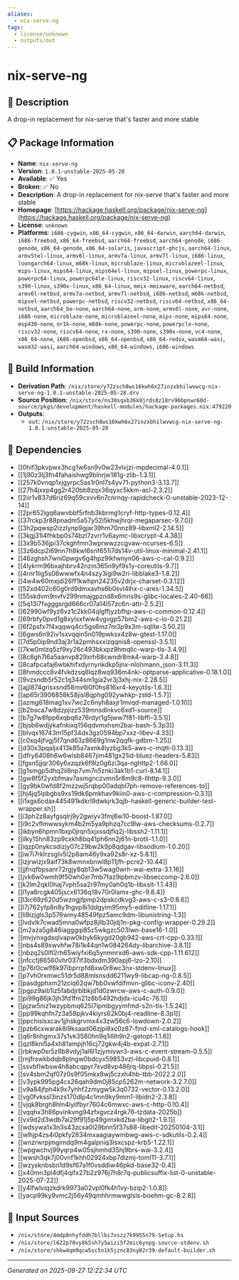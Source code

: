 ```yaml
---
aliases:
  - nix-serve-ng
tags:
  - license/unknown
  - outputs/out
---
```


# nix-serve-ng

## 📝 Description

A drop-in replacement for nix-serve that's faster and more stable

## 📋 Package Information

- **Name**: `nix-serve-ng`
- **Version**: `1.0.1-unstable-2025-05-28`
- **Available**: ✅ Yes
- **Broken**: ✅ No
- **Description**: A drop-in replacement for nix-serve that's faster and more stable
- **Homepage**: [https://hackage.haskell.org/package/nix-serve-ng](https://hackage.haskell.org/package/nix-serve-ng)
- **License**: `unknown`
- **Platforms**: `i686-cygwin`, `x86_64-cygwin`, `x86_64-darwin`, `aarch64-darwin`, `i686-freebsd`, `x86_64-freebsd`, `aarch64-freebsd`, `aarch64-genode`, `i686-genode`, `x86_64-genode`, `x86_64-solaris`, `javascript-ghcjs`, `aarch64-linux`, `armv5tel-linux`, `armv6l-linux`, `armv7a-linux`, `armv7l-linux`, `i686-linux`, `loongarch64-linux`, `m68k-linux`, `microblaze-linux`, `microblazeel-linux`, `mips-linux`, `mips64-linux`, `mips64el-linux`, `mipsel-linux`, `powerpc-linux`, `powerpc64-linux`, `powerpc64le-linux`, `riscv32-linux`, `riscv64-linux`, `s390-linux`, `s390x-linux`, `x86_64-linux`, `mmix-mmixware`, `aarch64-netbsd`, `armv6l-netbsd`, `armv7a-netbsd`, `armv7l-netbsd`, `i686-netbsd`, `m68k-netbsd`, `mipsel-netbsd`, `powerpc-netbsd`, `riscv32-netbsd`, `riscv64-netbsd`, `x86_64-netbsd`, `aarch64_be-none`, `aarch64-none`, `arm-none`, `armv6l-none`, `avr-none`, `i686-none`, `microblaze-none`, `microblazeel-none`, `mips-none`, `mips64-none`, `msp430-none`, `or1k-none`, `m68k-none`, `powerpc-none`, `powerpcle-none`, `riscv32-none`, `riscv64-none`, `rx-none`, `s390-none`, `s390x-none`, `vc4-none`, `x86_64-none`, `i686-openbsd`, `x86_64-openbsd`, `x86_64-redox`, `wasm64-wasi`, `wasm32-wasi`, `aarch64-windows`, `x86_64-windows`, `i686-windows`

## 🔧 Build Information

- **Derivation Path**: `/nix/store/y72zsch8ws16kwh6x27inzxbhilwvwcg-nix-serve-ng-1.0.1-unstable-2025-05-28.drv`
- **Source Position**: `/nix/store/ns30sqxb36k8jrds8z18rv96bpnwc60d-source/pkgs/development/haskell-modules/hackage-packages.nix:479220`
- **Outputs**:
  - `out`:  `/nix/store/y72zsch8ws16kwh6x27inzxbhilwvwcg-nix-serve-ng-1.0.1-unstable-2025-05-28`

## 🔗 Dependencies

- [[0hif3pkvpwx3hcg1w6sn9v0w23vlvjzi-mpdecimal-4.0.1]]
- [[1j90z3lj3fn4fahaishwg9blnrjw181g-zlib-1.3.1]]
- [[257k0vnqp1xjgyrpc5as1r0nl7s4yv71-python3-3.13.7]]
- [[27h4jxxp4gg2r420bb8zqx36qyxc5kkm-acl-2.3.2]]
- [[2iir1v837d6riz69q59cxvv6n7cnrnqy-rapidcheck-0-unstable-2023-12-14]]
- [[2pr652igq6awvbbf5rfnb3kbrmg1cryf-http-types-0.12.4]]
- [[37rckp3r88pnadm5a57y52i5khwjhrqi-megaparsec-9.7.0]]
- [[3h2pqwsp2izzlynp9gjar39hm70nnz89-libxml2-2.14.5]]
- [[3kgj31l4fhkbp0s74bzl7zvrr1v6aymc-libxcrypt-4.4.38]]
- [[3x9b536jpi37ckghfmn3wprwwzzcgvaw-ncurses-6.5]]
- [[3z6dcp2i69nn7h8kwl6snf651i7ds14v-util-linux-minimal-2.41.1]]
- [[46zghsh7wni0pwgv6g4hpz9lkfwnyn06-aws-c-cal-0.9.2]]
- [[4lykrm96bxajhbrv42nzm365n9yf9s1y-coreutils-9.7]]
- [[4rnr1lig5s06wwwfx4n4szy3igi9w2ri-libblake3-1.8.2]]
- [[4w4w60mxjdi26ff1kwhpn24235v2drjx-charset-0.3.12]]
- [[52xd402c60g0rd9dmxavhs6b0svl4lhx-c-ares-1.34.5]]
- [[55skdvm9nvfv299nmajgpznd8x6mns9s-glibc-locales-2.40-66]]
- [[5q13i7fxgggsrgd666cr07a14l57zc6n-attr-2.5.2]]
- [[62990wf9yz6vz1c2kk04qlgffjyzbfhp-aws-c-common-0.12.4]]
- [[69rbfy0pvd1g8xylsxfww4vgvgp57bm2-aws-c-io-0.21.2]]
- [[6f2psfx7f4xqqwq4cr5gs6mz7m3p9x3m-sqlite-3.50.2]]
- [[6gws6n92iv1sxvqqin5n019pwksx4z8w-gtest-1.17.0]]
- [[7d5p0ip9nd3aj3r1a2pmhsxxizqqnis8-openssl-3.5.1]]
- [[7kw0mlzq5zf9xy26c493bkxpz9hmqlic-warp-tls-3.4.9]]
- [[8c8gh7l6a5aanvp829xrh68cwndr8mk4-warp-3.4.8]]
- [[8cafpcafaj6wbkhifxdyrnynkdkp5jnx-nlohmann_json-3.11.3]]
- [[8hmdccc8v4fvkdzsq8lqz8wq936m4nki-optparse-applicative-0.18.1.0]]
- [[9vzsndb5r52c1q344sm1gia2vr3j3xhj-nix-2.28.5]]
- [[ajjl874grisxsnd58mv6l0f0hs816xr4-keyutils-1.6.3]]
- [[ap65r3906858k58jisl8qphg092ywhkp-zstd-1.5.7]]
- [[azmg618mag1xv7wc2c6nyh8axjr1mvqd-managed-1.0.10]]
- [[b2bsca7w8dzpjizz539mnsdlnkvc6xd1-source]]
- [[b7g7w8fpp6xqbq6z76rdyr1g5jww7f81-libffi-3.5.1]]
- [[bjsb6wdjykafnkixq156qdvmxhsm2bai-bash-5.3p3]]
- [[blvqx16743m15pf34dx3gz0594bp7xxz-libev-4.33]]
- [[c0xq4jfvgj5f7qnd63z8669g1nw2qqfk-gdbm-1.25]]
- [[d30x3pqaljx413k85a7axnk4lyzbg3k5-aws-c-mqtt-0.13.3]]
- [[dfry6408h6w6wlsb8467jim481gx21id-bluez-headers-5.83]]
- [[fgsn5jjqr306y6xzqzk6f9lz0g6zi3qa-nghttp2-1.66.0]]
- [[g1smgp5dhq2ii8np7vm7n5znki3ak1b1-curl-8.14.1]]
- [[gw8f5f2yxbfmav7asmgnczvmn5r8m9c8-llhttp-9.3.0]]
- [[gy9bk0wfd8f2mzzwj5rqbp00adqbl7ph-remove-references-to]]
- [[hj4jq5lpbgbs9xs19dk6pmkhav9kiin0-aws-c-compression-0.3.1]]
- [[i1xgs6cdax445491kdkrl9dwkjrk3qjb-haskell-generic-builder-test-wrapper.sh]]
- [[i3ph2z8ayfgsqlrj9y2gwiyv3fmj6w10-boost-1.87.0]]
- [[i9c2vflmwwsykm4b2m5ya9phzq7cc9lw-aws-checksums-0.2.7]]
- [[ikbyn6hpmn1bxp0jrqn5xjxssdjflq2j-libssh2-1.11.1]]
- [[ilky15hn83zp9cxkh8bq41ph6nn2j61n-brotli-1.1.0]]
- [[iqzp0nykcsdizjy07c29bw2k9p8qdgav-libsodium-1.0.20]]
- [[iw7i7rklrzsglv5l2p8am46y9xa92s8r-xz-5.8.1]]
- [[izjrwizjx9aif73k8wmnxbnwl8p11jfh-pcre2-10.44]]
- [[jjfnqfbpsanr72rgjy8qb13w5wag0wrh-wai-extra-3.1.16]]
- [[jvk6w0wmh9f50wh0xr7mb7faz9ipbmzv-libseccomp-2.6.0]]
- [[k2lm2qkl0haj7vph5sa2r97my0ah0q1b-libxslt-1.1.43]]
- [[l1ya8rcgk405jscx6136q18v70r0lamx-ghc-9.8.4]]
- [[l3ic69z620d5wzngjfpmp2dpskcdkvg3-aws-c-s3-0.8.6]]
- [[l7j762yfp8n8y1hgvp8i1ddgyim95my5-editline-1.17.1]]
- [[li9izjgls3p576wmy48549fpz5amc9dm-libunistring-1.3]]
- [[lvdvlk7cwad5mna0wfpz8jllb30jdj1n-pkg-config-wrapper-0.29.2]]
- [[m2aza5g846iagggqi85z5wkgzc503lwn-base16-1.0]]
- [[mvjvnxgdsqlvapw0kbyk6kygd20gb942-aws-crt-cpp-0.33.1]]
- [[nbs4s89xwvhfw78i1k44qn1w084264dy-libarchive-3.8.1]]
- [[nbzq2s0lfl2rh65wiyfxi6q5ynmnrxd6-aws-sdk-cpp-1.11.612]]
- [[nfccfj86560vhr037if3bdxdm390apj6-lzo-2.10]]
- [[p76r0cwlf6k97ibprrpfd8xw0r8wc3nx-stdenv-linux]]
- [[p7vh0rxmwc51dr5d88mlsnsdd6211wy9-libcap-ng-0.8.5]]
- [[pasdgphxm21zciq62qw7bb0vwfdifmvn-glibc-iconv-2.40]]
- [[pgpz9aib1iz5fabdjrblbkjd1d0zwrcw-aws-c-auth-0.9.0]]
- [[pi99g86jk3jh3fd1fm21z8b5492hdjdx-icu4c-76.1]]
- [[pjzw5niz1wzypbmq625l7ipmbgyymfmd-s2n-tls-1.5.24]]
- [[pp99kqhfn7z3a58pjkv4kiyrs62k0bj4-readline-8.3p1]]
- [[ppchislsxcav1jjhskgrvmx4x3zw56c6-lowdown-2.0.2]]
- [[pzb6cxwarak8i9ksaad06zjpi8xc0z87-find-xml-catalogs-hook]]
- [[q6r8nhgmx37s1vk3580hn9q1illlh9n2-getopt-1.1.6]]
- [[qzl8kni5a4xh81ampjh16cj72gkw4j4b-expat-2.7.1]]
- [[rbkwp0sr5z8b8vdyj1al6l1zjymivwr3-aws-c-event-stream-0.5.5]]
- [[rnjfrswkbdqb8plngw0bdcyx59853vzl-libcpuid-0.8.1]]
- [[ssvbflwbsw4h8abcqpyr7svd8vp486rq-libpsl-0.21.5]]
- [[sv4sbm2qf07z0s9f05mkx8wj5czxh4hb-tbb-2022.2.0]]
- [[v3ypk995pg4cs26qah9dm0j85cp5262m-network-3.2.7.0]]
- [[v9a84jfph4k9x7yhhf2zmygw5k3q0732-vector-0.13.2.0]]
- [[vg0fvkssl3inzs170dlp4c1mn9ky9mm1-libidn2-2.3.8]]
- [[vjqk8brgh8hln4iyilfbyr7604c6mwxc-aws-c-http-0.10.4]]
- [[vqqhx3h86pvinkvng94zfxgvcz4rgk76-tzdata-2025b]]
- [[vx9d2d3wdb7ai29f91j5p49gimxkd2ba-libgit2-1.9.1]]
- [[wdsywa1x3n3s43zcsa0l29bnn5f37s88-libedit-20250104-3.1]]
- [[wlhjp4zs4i0pkfy2834mxaagiaywmbwg-aws-c-sdkutils-0.2.4]]
- [[wnzrwrpjmgimdq9m4galpniq3lsxcspz-krb5-1.22.1]]
- [[wpgwchvj99yqrp4w05sjhmhd35hj9brs-wai-3.2.4]]
- [[wwsh3qk7j00vnf1khh02924xbp7dizmj-toml11-3.7.1]]
- [[wzysknbsbn1d9sf67a1f0vsddiw46pkd-base32-0.4]]
- [[x40mn3pl4dfj4qifx27b2z976j7h8r7q-publicsuffix-list-0-unstable-2025-07-22]]
- [[y4lfwlviqzkdrk9973a02vpl0fk4h1vy-bzip2-1.0.8]]
- [[yacp99ky9vmc2j56y49qmhhrmwwglsls-boehm-gc-8.2.8]]

## 📁 Input Sources

- `/nix/store/4mdp8nhyfddh7bllbi7xszz7k9955n79-Setup.hs`
- `/nix/store/l622p70vy8k5sh7y5wizi5f2mic6ynpg-source-stdenv.sh`
- `/nix/store/shkw4qm9qcw5sc5n1k5jznc83ny02r39-default-builder.sh`

---
*Generated on 2025-09-27 12:22:34 UTC*
